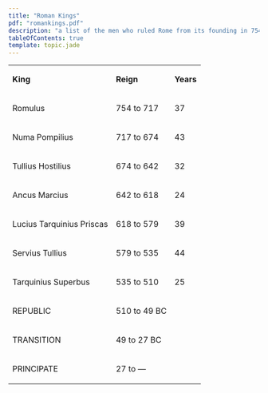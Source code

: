 ```yaml
---
title: "Roman Kings"
pdf: "romankings.pdf"
description: "a list of the men who ruled Rome from its founding in 754 BC until the beginning of the Roman Republic."
tableOfContents: true
template: topic.jade
---
```


<table>
<tbody>
<tr class="odd">
<td align="left"><p><strong>King</strong></p></td>
<td align="left"><p><strong>Reign</strong></p></td>
<td align="left"><p><strong>Years</strong></p></td>
</tr>
<tr class="even">
<td align="left"><p>Romulus</p></td>
<td align="left"><p>754 to 717</p></td>
<td align="left"><p>37</p></td>
</tr>
<tr class="odd">
<td align="left"><p>Numa Pompilius</p></td>
<td align="left"><p>717 to 674</p></td>
<td align="left"><p>43</p></td>
</tr>
<tr class="even">
<td align="left"><p>Tullius Hostilius</p></td>
<td align="left"><p>674 to 642</p></td>
<td align="left"><p>32</p></td>
</tr>
<tr class="odd">
<td align="left"><p>Ancus Marcius</p></td>
<td align="left"><p>642 to 618</p></td>
<td align="left"><p>24</p></td>
</tr>
<tr class="even">
<td align="left"><p>Lucius Tarquinius Priscas</p></td>
<td align="left"><p>618 to 579</p></td>
<td align="left"><p>39</p></td>
</tr>
<tr class="odd">
<td align="left"><p>Servius Tullius</p></td>
<td align="left"><p>579 to 535</p></td>
<td align="left"><p>44</p></td>
</tr>
<tr class="even">
<td align="left"><p>Tarquinius Superbus</p></td>
<td align="left"><p>535 to 510</p></td>
<td align="left"><p>25</p></td>
</tr>
<tr class="odd">
<td align="left"><p>REPUBLIC</p></td>
<td align="left"><p>510 to 49 BC</p></td>
<td align="left"><p><br /></p></td>
</tr>
<tr class="even">
<td align="left"><p>TRANSITION</p></td>
<td align="left"><p>49 to 27 BC</p></td>
<td align="left"><p><br /></p></td>
</tr>
<tr class="odd">
<td align="left"><p>PRINCIPATE</p></td>
<td align="left"><p>27 to —</p></td>
<td align="left"><p><br /></p></td>
</tr>
</tbody>
</table>

